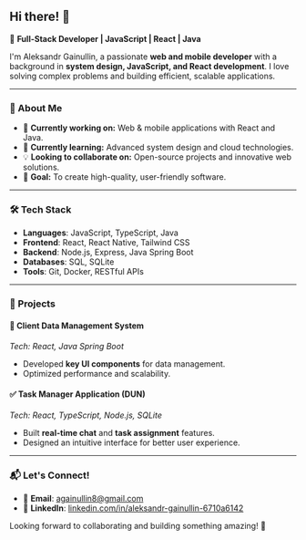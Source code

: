## Hi there! 👋  

🚀 **Full-Stack Developer | JavaScript | React | Java**  

I'm Aleksandr Gainullin, a passionate **web and mobile developer** with a background in **system design, JavaScript, and React development**. I love solving complex problems and building efficient, scalable applications.  

---

### 🔹 About Me  

- 🔭 **Currently working on:** Web & mobile applications with React and Java.  
- 🌱 **Currently learning:** Advanced system design and cloud technologies.  
- 💡 **Looking to collaborate on:** Open-source projects and innovative web solutions.  
- 🎯 **Goal:** To create high-quality, user-friendly software.  

---

### 🛠 Tech Stack  

- **Languages**: JavaScript, TypeScript, Java  
- **Frontend**: React, React Native, Tailwind CSS  
- **Backend**: Node.js, Express, Java Spring Boot  
- **Databases**: SQL, SQLite  
- **Tools**: Git, Docker, RESTful APIs  

---

### 📌 Projects  

#### 📂 **Client Data Management System**  
*Tech: React, Java Spring Boot*  
- Developed **key UI components** for data management.  
- Optimized performance and scalability.  

#### ✅ **Task Manager Application (DUN)**  
*Tech: React, TypeScript, Node.js, SQLite*  
- Built **real-time chat** and **task assignment** features.  
- Designed an intuitive interface for better user experience.  

---


### 📬 Let's Connect!  

- 📧 **Email**: [againullin8@gmail.com](mailto:againullin8@gmail.com)  
- 🔗 **LinkedIn**: [linkedin.com/in/aleksandr-gainullin-6710a6142](https://www.linkedin.com/in/aleksandr-gainullin-6710a6142)  

Looking forward to collaborating and building something amazing! 🚀  
